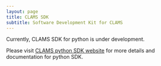 ```yaml
---
layout: page
title: CLAMS SDK
subtitle: Software Development Kit for CLAMS
---
```


Currently, CLAMS SDK for python is under development.

Please visit [CLAMS python SDK website](https://sdk.clams.ai) for more details and documentation for python SDK.
